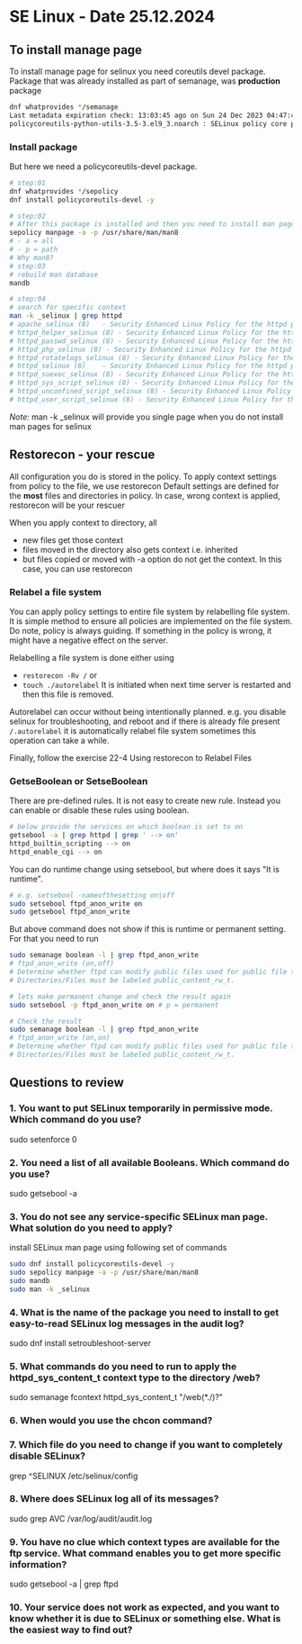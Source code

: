 # SE Linux - Date 25.12.2024

## To install manage page

To install manage page for selinux you need coreutils devel package. Package that was already installed as part of semanage, was **production** package

```bash
dnf whatprovides */semanage
Last metadata expiration check: 13:03:45 ago on Sun 24 Dec 2023 04:47:41 PM UTC.
policycoreutils-python-utils-3.5-3.el9_3.noarch : SELinux policy core python utilities
```

### Install package

But here we need a policycoreutils-devel package.

```bash
# step:01
dnf whatprovides */sepolicy
dnf install policycoreutils-devel -y

# step:02
# After this package is installed and then you need to install man pages
sepolicy manpage -a -p /usr/share/man/man8
# - a = all
# - p = path
# Why man8?
# step:03
# rebuild man database
mandb

# step:04
# search for specific context
man -k _selinux | grep httpd
# apache_selinux (8)   - Security Enhanced Linux Policy for the httpd processes
# httpd_helper_selinux (8) - Security Enhanced Linux Policy for the httpd_helper processes
# httpd_passwd_selinux (8) - Security Enhanced Linux Policy for the httpd_passwd processes
# httpd_php_selinux (8) - Security Enhanced Linux Policy for the httpd_php processes
# httpd_rotatelogs_selinux (8) - Security Enhanced Linux Policy for the httpd_rotatelogs processes
# httpd_selinux (8)    - Security Enhanced Linux Policy for the httpd processes
# httpd_suexec_selinux (8) - Security Enhanced Linux Policy for the httpd_suexec processes
# httpd_sys_script_selinux (8) - Security Enhanced Linux Policy for the httpd_sys_script processes
# httpd_unconfined_script_selinux (8) - Security Enhanced Linux Policy for the httpd_unconfined_script processes
# httpd_user_script_selinux (8) - Security Enhanced Linux Policy for the httpd_user_script processes

```

*Note:* man -k _selinux will provide you single page when you do not install man pages for selinux

## Restorecon - your rescue

All configuration you do is stored in the policy. To apply context settings from policy to the file, we use restorecon
Default settings are defined for the **most** files and directories in policy. In case, wrong context is applied, restorecon will be your rescuer

When you apply context to directory, all 

- new files get those context
- files moved in the directory also gets context i.e. inherited
- but files copied or moved with -a option do not get the context. In this case, you can use restorecon

### Relabel a file system

You can apply policy settings to entire file system by relabelling file system. It is simple method to ensure all policies are implemented on the file system.
Do note, policy is always guiding. If something in the policy is wrong, it might have a negative effect on the server.

Relabelling a file system is done either using

- `restorecon -Rv /` or
- `touch ./autorelabel` It is initiated when next time server is restarted and then this file is removed.

Autorelabel can occur without being intentionally planned.
e.g. you disable selinux for troubleshooting, and reboot and if there is already file present `/.autorelabel` it is automatically relabel file system
sometimes this operation can take a while.

Finally, follow the exercise 22-4 Using restorecon to Relabel Files

### GetseBoolean or SetseBoolean

There are pre-defined rules. It is not easy to create new rule. Instead you can enable or disable these rules using boolean.

```bash
# below provide the services on which boolean is set to on
getsebool -a | grep httpd | grep ' --> on'
httpd_builtin_scripting --> on
httpd_enable_cgi --> on
```

You can do runtime change using setsebool, but where does it says "It is runtime".

```bash
# e.g. setsebool -nameofthesetting on|off
sudo setsebool ftpd_anon_write on
sudo getsebool ftpd_anon_write
```

But above command does not show if this is runtime or permanent setting. For that you need to run

```bash
sudo semanage boolean -l | grep ftpd_anon_write
# ftpd_anon_write (on,off)
# Determine whether ftpd can modify public files used for public file transfer services. 
# Directories/Files must be labeled public_content_rw_t.

# lets make permanent change and check the result again
sudo setsebool -p ftpd_anon_write on # p = permanent

# Check the result
sudo semanage boolean -l | grep ftpd_anon_write 
# ftpd_anon_write (on,on)  
# Determine whether ftpd can modify public files used for public file transfer services. 
# Directories/Files must be labeled public_content_rw_t.

```

## Questions to review

### 1. You want to put SELinux temporarily in permissive mode. Which command do you use?

sudo setenforce 0

### 2. You need a list of all available Booleans. Which command do you use?

sudo getsebool -a

### 3. You do not see any service-specific SELinux man page. What solution do you need to apply?

install SELinux man page using following set of commands

```bash
sudo dnf install policycoreutils-devel -y
sudo sepolicy manpage -a -p /usr/share/man/man8
sudo mandb
sudo man -k _selinux

```

### 4. What is the name of the package you need to install to get easy-to-read SELinux log messages in the audit log?

sudo dnf install setroubleshoot-server

### 5. What commands do you need to run to apply the httpd_sys_content_t context type to the directory /web?

sudo semanage fcontext httpd_sys_content_t "/web(*./)?"

### 6. When would you use the chcon command?


### 7. Which file do you need to change if you want to completely disable SELinux?

grep ^SELINUX /etc/selinux/config

### 8. Where does SELinux log all of its messages?

sudo grep AVC /var/log/audit/audit.log

### 9. You have no clue which context types are available for the ftp service. What command enables you to get more specific information?

sudo getsebool -a | grep ftpd

### 10. Your service does not work as expected, and you want to know whether it is due to SELinux or something else. What is the easiest way to find out?
